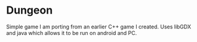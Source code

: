 # Dungeon
Simple game I am porting from an earlier C++ game I created.
Uses libGDX and java which allows it to be run on android and PC.
